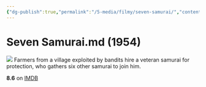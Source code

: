 ```yaml
---
{"dg-publish":true,"permalink":"/5-media/filmy/seven-samurai/","contentClasses":"movie","tags":["to-watch","фильм","#Action","#Drama"]}
---
```


# Seven Samurai.md (1954)
![](https://m.media-amazon.com/images/M/MV5BNTkwY2I5NWMtMjNlNi00ZThjLWI4NzQtNDI4M2I4OGM1YjAzXkEyXkFqcGdeQXVyNzYxODE3NTQ@._V1_SX300.jpg)
Farmers from a village exploited by bandits hire a veteran samurai for protection, who gathers six other samurai to join him.

**8.6** on [IMDB](https://www.imdb.com/title/tt0047478)
